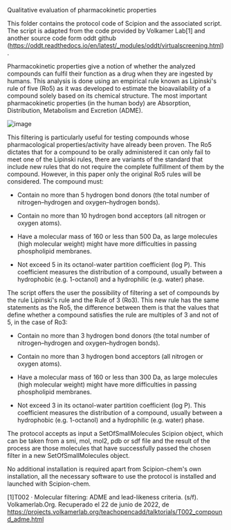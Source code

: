 Qualitative evaluation of pharmacokinetic properties

This folder contains the protocol code of Scipion and the associated script. The script is adapted from the code provided by Volkamer Lab[1] and another source code form oddt github (https://oddt.readthedocs.io/en/latest/_modules/oddt/virtualscreening.html).

Pharmacokinetic properties give a notion of whether the analyzed compounds can fulfil their function as a drug when they are ingested by humans. This analysis is done using an empirical rule known as Lipinski's rule of five (Ro5) as it was developed to estimate the bioavailability of a compound solely based on its chemical structure. The most important pharmacokinetic properties (in the human body) are Absorption, Distribution, Metabolism and Excretion (ADME). 

![image](https://user-images.githubusercontent.com/83068588/175049326-a4809cb2-c590-479e-a8e6-a6cb49417568.png)

This filtering is particularly useful for testing compounds whose pharmacological properties/activity have already been proven.
The Ro5 dictates that for a compound to be orally administered it can only fail to meet one of the Lipinski rules, there are variants of the standard that include new rules that do not require the complete fulfillment of them by the compound. However, in this paper only the original Ro5 rules will be considered. The compound must: 
-	Contain no more than 5 hydrogen bond donors (the total number of nitrogen–hydrogen and oxygen–hydrogen bonds).

-	Contain no more than 10 hydrogen bond acceptors (all nitrogen or oxygen atoms).

-	Have a molecular mass of 160 or less than 500 Da, as large molecules (high molecular weight) might have more difficulties in passing phospholipid membranes.

-	Not exceed 5 in its octanol-water partition coefficient (log P). This coefficient measures the distribution of a compound, usually between a hydrophobic (e.g. 1-octanol) and a hydrophilic (e.g. water) phase.

The script offers the user the possibility of filtering a set of compounds by the rule Lipinski's rule and the Rule of 3 (Ro3). This new rule has the same statements as the Ro5, the difference between them is that the values that define whether a compound satisfies the rule are multiples of 3 and not of 5, in the case of Ro3:
-	Contain no more than 3 hydrogen bond donors (the total number of nitrogen–hydrogen and oxygen–hydrogen bonds).

-	Contain no more than 3 hydrogen bond acceptors (all nitrogen or oxygen atoms).

-	Have a molecular mass of 160 or less than 300 Da, as large molecules (high molecular weight) might have more difficulties in passing phospholipid membranes.

-	Not exceed 3 in its octanol-water partition coefficient (log P). This coefficient measures the distribution of a compound, usually between a hydrophobic (e.g. 1-octanol) and a hydrophilic (e.g. water) phase.


The protocol accepts as input a SetOfSmallMolecules Scipion object, which can be taken from a smi, mol, mol2, pdb or sdf file and the result of the process are those molecules that have successfully passed the chosen filter in a new SetOfSmallMolecules object.

No additional installation is required apart from Scipion-chem's own installation, all the necessary software to use the protocol is installed and launched with Scipion-chem.


[1]T002 · Molecular filtering: ADME and lead-likeness criteria. (s/f). Volkamerlab.Org. Recuperado el 22 de junio de 2022, de https://projects.volkamerlab.org/teachopencadd/talktorials/T002_compound_adme.html

